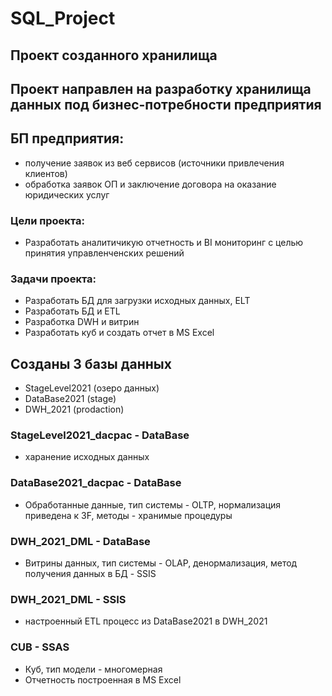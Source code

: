 # SQL_Project

## Проект созданного хранилища

## Проект направлен на разработку хранилища данных под бизнес-потребности предприятия

## БП предприятия:
- получение заявок из веб сервисов (источники привлечения клиентов)
- обработка заявок ОП и заключение договора на оказание юридических услуг


### Цели проекта:
- Разработать аналитичикую отчетность и BI мониторинг с целью принятия управленченских решений

### Задачи проекта:
- Разработать БД для загрузки исходных данных, ELT
- Разработать БД и ETL
- Разработка DWH и витрин
- Разработать куб и создать отчет в MS Excel

## Созданы 3 базы данных
- StageLevel2021 (озеро данных)
- DataBase2021 (stage)
- DWH_2021 (prodaction)

### **StageLevel2021_dacpac** - DataBase
- харанение исходных данных

### **DataBase2021_dacpac** - DataBase
- Обработанные данные, тип cистемы - OLTP, нормализация приведена к 3F, методы - хранимые процедуры

### **DWH_2021_DML** - DataBase
- Витрины данных, тип cистемы - OLAP, денормализация, метод получения данных в БД - SSIS

### **DWH_2021_DML** - SSIS 
- настроенный ETL процесс из DataBase2021 в DWH_2021

### **CUB** - SSAS
- Куб, тип модели - многомерная
- Отчетность построенная в MS Excel
